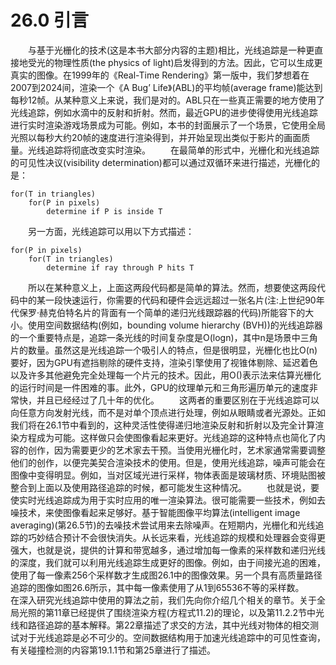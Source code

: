 # 26.0 引言
&emsp;&emsp;与基于光栅化的技术(这是本书大部分内容的主题)相比，光线追踪是一种更直接地受光的物理性质(the physics of light)启发得到的方法。因此，它可以生成更真实的图像。在1999年的《Real-Time Rendering》第一版中，我们梦想着在2007到2024间，渲染一个《A Bug’ Life》(ABL)的平均帧(average frame)能达到每秒12帧。从某种意义上来说，我们是对的。ABL只在一些真正需要的地方使用了光线追踪，例如水滴中的反射和折射。然而，最近GPU的进步使得使用光线追踪进行实时渲染游戏场景成为可能。例如，本书的封面展示了一个场景，它使用全局光照以每秒大约20帧的速度进行渲染得到，并开始呈现出类似于影片的画面质量。光线追踪将彻底改变实时渲染。
&emsp;&emsp;在最简单的形式中，光栅化和光线追踪的可见性决议(visibility determination)都可以通过双循环来进行描述，光栅化的是：
```
for(T in triangles)
	for(P in pixels)
		determine if P is inside T
```
&emsp;&emsp;另一方面，光线追踪可以用以下方式描述：
```
for(P in pixels)
	for(T in triangles)
		determine if ray through P hits T
```
&emsp;&emsp;所以在某种意义上，上面这两段代码都是简单的算法。然而，想要使这两段代码中的某一段快速运行，你需要的代码和硬件会远远超过一张名片(注:上世纪90年代保罗·赫克伯特名片的背面有一个简单的递归光线跟踪器的代码)所能容下的大小。使用空间数据结构(例如，bounding volume hierarchy (BVH))的光线追踪器的一个重要特点是，追踪一条光线的时间复杂度是O(logn)，其中n是场景中三角片的数量。虽然这是光线追踪一个吸引人的特点，但是很明显，光栅化也比O(n)要好，因为GPU有遮挡剔除的硬件支持，渲染引擎使用了视锥体剔除、延迟着色以及许多其他避免完全处理每一个片元的技术。因此，用O()表示法来估算光栅化的运行时间是一件困难的事。此外，GPU的纹理单元和三角形遍历单元的速度非常快，并且已经经过了几十年的优化。
&emsp;&emsp;这两者的重要区别在于光线追踪可以向任意方向发射光线，而不是对单个顶点进行处理，例如从眼睛或者光源处。正如我们将在26.1节中看到的，这种灵活性使得递归地渲染反射和折射以及完全计算渲染方程成为可能。这样做只会使图像看起来更好。光线追踪的这种特点也简化了内容的创作，因为需要更少的艺术家去干预。当使用光栅化时，艺术家通常需要调整他们的创作，以便完美契合渲染技术的使用。但是，使用光线追踪，噪声可能会在图像中变得明显。例如，当对区域光进行采样，物体表面是玻璃材质、环境贴图被整合到上面以及使用路径追踪的时候，都可能发生这种情况。
&emsp;&emsp;也就是说，要使实时光线追踪成为用于实时应用的唯一渲染算法。很可能需要一些技术，例如去噪技术，来使图像看起来足够好。基于智能图像平均算法(intelligent image averaging)(第26.5节)的去噪技术尝试用来去除噪声。在短期内，光栅化和光线追踪的巧妙结合预计不会很快消失。从长远来看，光线追踪的规模和处理器会变得更强大，也就是说，提供的计算和带宽越多，通过增加每一像素的采样数和递归光线的深度，我们就可以利用光线追踪生成更好的图像。例如，由于间接光追的困难，使用了每一像素256个采样数才生成图26.1中的图像效果。另一个具有高质量路径追踪的图像如图26.6所示，其中每一像素使用了从1到65536不等的采样数。
&emsp;&emsp;在深入研究光线追踪中使用的算法之前，我们先向你介绍几个相关的章节。关于全局光照的第11章已经提供了围绕渲染方程(方程式11.2)的理论，以及第11.2.2节中光线和路径追踪的基本解释。第22章描述了求交的方法，其中光线对物体的相交测试对于光线追踪是必不可少的。空间数据结构用于加速光线追踪中的可见性查询，有关碰撞检测的内容第19.1.1节和第25章进行了描述。
